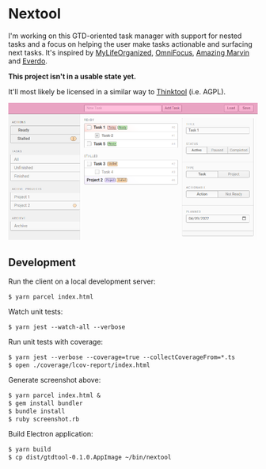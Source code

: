 # Nextool

I'm working on this GTD-oriented task manager with support for nested tasks and
a focus on helping the user make tasks actionable and surfacing next tasks. It's
inspired by [MyLifeOrganized](https://www.mylifeorganized.net/),
[OmniFocus](https://www.omnigroup.com/omnifocus/), [Amazing
Marvin](https://amazingmarvin.com/) and [Everdo](https://everdo.net/).

**This project isn't in a usable state yet.**

It'll most likely be licensed in a similar way to
[Thinktool](https://github.com/c2d7fa/thinktool) (i.e. AGPL).

![Screenshot](/screenshot.png?raw=true)

## Development

Run the client on a local development server:

    $ yarn parcel index.html

Watch unit tests:

    $ yarn jest --watch-all --verbose

Run unit tests with coverage:

    $ yarn jest --verbose --coverage=true --collectCoverageFrom=*.ts
    $ open ./coverage/lcov-report/index.html

Generate screenshot above:

    $ yarn parcel index.html &
    $ gem install bundler
    $ bundle install
    $ ruby screenshot.rb

Build Electron application:

    $ yarn build
    $ cp dist/gtdtool-0.1.0.AppImage ~/bin/nextool
